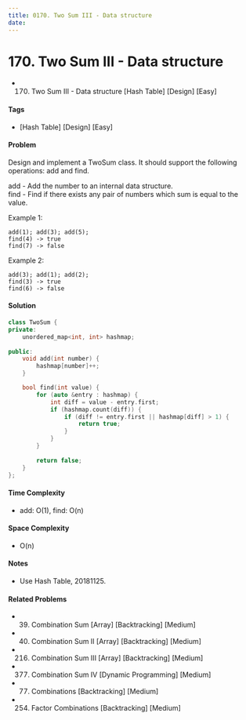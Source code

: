 ```yaml
---
title: 0170. Two Sum III - Data structure
date: 
---
```


# 170. Two Sum III - Data structure
- 170. Two Sum III - Data structure [Hash Table] [Design] [Easy]

#### Tags
- [Hash Table] [Design] [Easy]

#### Problem
Design and implement a TwoSum class. It should support the following operations: add and find.

add - Add the number to an internal data structure.  
find - Find if there exists any pair of numbers which sum is equal to the value.

Example 1:

    add(1); add(3); add(5);
    find(4) -> true
    find(7) -> false

Example 2:

    add(3); add(1); add(2);
    find(3) -> true
    find(6) -> false

#### Solution
``` C++
class TwoSum {
private:
    unordered_map<int, int> hashmap;
    
public:
    void add(int number) {
        hashmap[number]++;
    }

    bool find(int value) {
        for (auto &entry : hashmap) {
            int diff = value - entry.first;
            if (hashmap.count(diff)) {
                if (diff != entry.first || hashmap[diff] > 1) {
                    return true;
                }
            }
        }
        
        return false;
    }
};
```

#### Time Complexity
- add: O(1), find: O(n)

#### Space Complexity
- O(n)

#### Notes
- Use Hash Table, 20181125.

#### Related Problems
- 39. Combination Sum [Array] [Backtracking] [Medium]
- 40. Combination Sum II [Array] [Backtracking] [Medium]
- 216. Combination Sum III [Array] [Backtracking] [Medium]
- 377. Combination Sum IV [Dynamic Programming] [Medium]
- 77. Combinations [Backtracking] [Medium]
- 254. Factor Combinations [Backtracking] [Medium]
